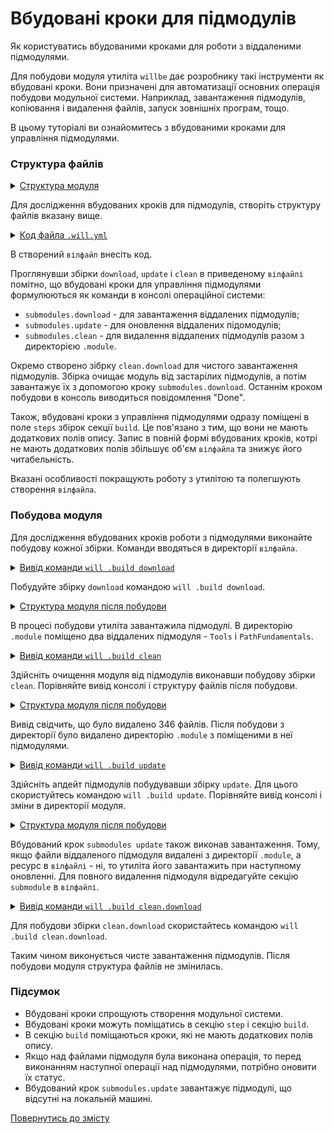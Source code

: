 # Вбудовані кроки для підмодулів

Як користуватись вбудованими кроками для роботи з віддаленими підмодулями.

Для побудови модуля утиліта `willbe` дає розробнику такі інструменти як вбудовані кроки. Вони призначені для автоматизації основних операція побудови модульної системи. Наприклад, завантаження підмодулів, копіювання і видалення файлів, запуск зовнішніх програм, тощо.

В цьому туторіалі ви ознайомитесь з вбудованими кроками для управління підмодулями.  

### Структура файлів

<details>
  <summary><u>Структура модуля</u></summary>

```
predefinedSteps              
      └── .will.yml     
```

</details>

Для дослідження вбудованих кроків для підмодулів, створіть структуру файлів вказану вище. 

<details>
  <summary><u>Код файла <code>.will.yml</code></u></summary>

```yaml
about :

  name : predefinedSteps
  description : "To use predefined submodule control steps"
  version : 0.0.1

submodule :

  Tools : git+https:///github.com/Wandalen/wTools.git/out/wTools#master
  PathFundamentals : git+https:///github.com/Wandalen/wPathFundamentals.git/out/wPathFundamentals#master

step :

  echo :
    shell : echo "Done"
    currentPath : '.'

build :

  download :
    steps :
      - submodules.download

  update :
    steps :
      - submodules.update

  clean :
    steps :
      - submodules.clean

  clean.download :
    steps :
      - submodules.clean
      - submodules.download
      - echo

```

</details>

В створений `вілфайл` внесіть код.

Проглянувши збірки `download`, `update` i `clean` в приведеному `вілфайлі` помітно, що вбудовані кроки для управління підмодулями формулюються як команди в консолі операційної системи:   
- `submodules.download` - для завантаження віддалених підмодулів;
- `submodules.update` - для оновлення віддалених підомодулів;
- `submodules.clean` - для видалення віддалених підмодулів разом з директорією `.module`.

Окремо створено зібрку `clean.download` для чистого завантаження підмодулів. Збірка очищає модуль від застарілих підмодулів, а потім завантажує їх з допомогою кроку `submodules.download`. Останнім кроком побудови в консоль виводиться повідомлення "Done".

Також, вбудовані кроки з управління підмодулями одразу поміщені в поле `steps` збірок секції `build`. Це пов'язано з тим, що вони не мають додаткових полів опису. Запис в повній формі вбудованих кроків, котрі не мають додаткових полів збільшує об'єм `вілфайла` та знижує його читабельність.  

Вказані особливості покращують роботу з утилітою та полегшують створення `вілфайла`.

### Побудова модуля

Для дослідження вбудованих кроків роботи з підмодулями виконайте побудову кожної збірки. Команди вводяться в директорії `вілфайла`.

<details>
  <summary><u>Вивід команди <code>will .build download</code></u></summary>

```
[user@user ~]$ will .build download
...
     . Read : /path_to_file/.module/Tools/out/wTools.out.will.yml
     + module::Tools was downloaded in 12.741s
     . Read : /path_to_file/.module/PathFundamentals/out/wPathFundamentals.out.will.yml
     + module::PathFundamentals was downloaded in 4.903s
   + 2/2 submodule(s) of module::predefinedSteps were downloaded in 17.652s
  Built module::first / build::download in 17.698s

```

</details>

Побудуйте збірку `download` командою `will .build download`.

<details>
  <summary><u>Структура модуля після побудови</u></summary>

```
predefinedSteps
     ├── .module
     │      ├── Tools
     │      └── PathFundamentals
     └── .will.yml

```

</details>

В процесі побудови утиліта завантажила підмодулі. В директорію `.module` поміщено два віддалених підмодуля - `Tools` i `PathFundamentals`.  

<details>
  <summary><u>Вивід команди <code>will .build clean</code></u></summary>

```
[user@user ~]$ will .build clean
  Building clean
  ...
   - Clean deleted 346 file(s) in 1.159s
  Built module::first / build::clean in 1.207s

```

</details>

Здійсніть очищення модуля від підмодулів виконавши побудову збірки `clean`. Порівняйте вивід консолі і структуру файлів після побудови.

<details>
  <summary><u>Структура модуля після побудови</u></summary>

```
predefinedSteps
     └── .will.yml

```

</details>

Вивід свідчить, що було видалено 346 файлів. Після побудови з директорії було видалено директорію `.module` з поміщеними в неї підмодулями.

<details>
  <summary><u>Вивід команди <code>will .build update</code></u></summary>

```
[user@user ~]$ will .build update
...
  Building module::first / build::upgrade
     . Read : /path_to_file/.module/Tools/out/wTools.out.will.yml
     + module::Tools version master was updated in 13.922s
     . Read : /path_to_file/.module/PathFundamentals/out/wPathFundamentals.out.will.yml
     + module::PathFundamentals version master was updated in 3.553s
   + 2/2 submodule(s) of module::first were updated in 17.484s
  Built module::first / build::update in 17.538s

  ```

</details>

Здійсніть апдейт підмодулів побудувавши збірку `update`. Для цього скористуйтесь командою `will .build update`. Порівняйте вивід консолі і зміни в директорії модуля.

<details>
  <summary><u>Структура модуля після побудови</u></summary>

```
predefinedSteps
     ├── .module
     │      ├── Tools
     │      └── PathFundamentals
     └── .will.yml

```

</details>

Вбудований крок `submodules update` також виконав завантаження. Тому, якщо файли віддаленого підмодуля видалені з директорії `.module`, а ресурс в `вілфайлі` - ні, то утиліта його завантажить при наступному оновленні. Для повного видалення підмодуля відредагуйте секцію `submodule` в `вілфайлі`.  

<details>
  <summary><u>Вивід команди <code>will .build clean.download</code></u></summary>

```
[user@user ~]$ will .build clean.download
...
  Building module::predefinedSteps / build::clean.download
   - Clean deleted 285 file(s) in 1.267s
     . Read : /path_to_file/.module/Tools/out/wTools.out.will.yml
     + module::Tools was downloaded version master in 24.888s
     . Read : /path_to_file/.module/PathFundamentals/out/wPathFundamentals.out.will.yml
     + module::PathFundamentals was downloaded version master in 3.783s
   + 2/2 submodule(s) of module::predefinedSteps were downloaded in 28.700s
 > echo "Done"
Done
  Built module::predefinedSteps / build::clean.download in 30.093s

```

</details>

Для побудови збірки `clean.download` скористайтесь командою `will .build clean.download`. 

Таким чином виконується чисте завантаження підмодулів. Після побудови модуля структура файлів не змінилась.

### Підсумок  

- Вбудовані кроки спрощують створення модульної системи.  
- Вбудовані кроки можуть поміщатись в секцію `step` i секцію `build`.
- В секцію `build` поміщаються кроки, які не мають додаткових полів опису.
- Якщо над файлами підмодуля була виконана операція, то перед виконанням наступної операції над підмодулями, потрібно оновити їх статус.
- Вбудований крок `submodules.update` завантажує підмодулі, що відсутні на локальній машині.
 
[Повернутись до змісту](../README.md#tutorials)
